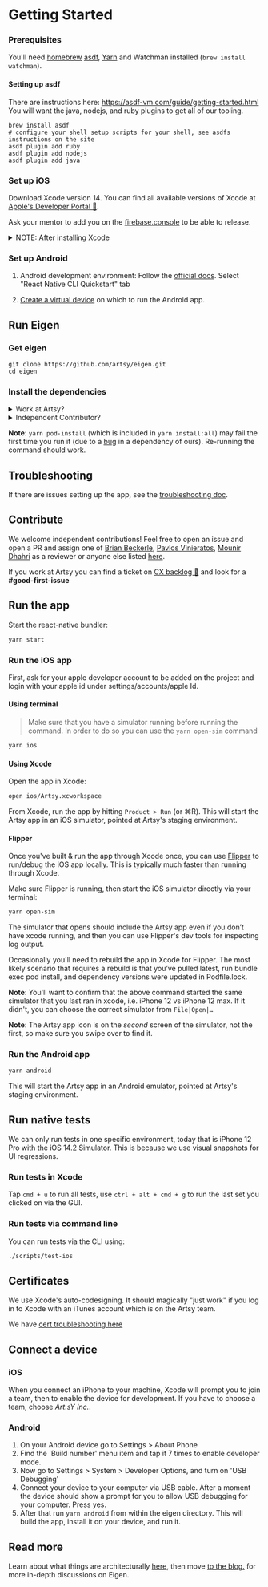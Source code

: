 # Getting Started

### Prerequisites

You'll need [homebrew](https://brew.sh) [asdf](https://asdf-vm.com/guide/getting-started.html), [Yarn](https://yarnpkg.com/en/) and Watchman installed (`brew install watchman`).

#### Setting up asdf

There are instructions here: https://asdf-vm.com/guide/getting-started.html
You will want the java, nodejs, and ruby plugins to get all of our tooling.
```
brew install asdf
# configure your shell setup scripts for your shell, see asdfs instructions on the site
asdf plugin add ruby
asdf plugin add nodejs
asdf plugin add java
```

### Set up iOS

Download Xcode version 14. You can find all available versions of Xcode at [Apple's Developer Portal 🔐](http://developer.apple.com/download/more/).

Ask your mentor to add you on the [firebase.console](https://console.firebase.google.com/project/eigen-a7d3b/settings/iam) to be able to release.

<details><summary>NOTE: After installing Xcode</summary>

Check that Command Line Tools version is added in the Locations tab. Xcode>Preferences>Locations:
<img width="375" alt="" src="https://user-images.githubusercontent.com/29984068/123970729-6009cf00-d987-11eb-933a-1603ba4d6ae8.png">

</details>

### Set up Android

1. Android development environment: Follow the [official docs](https://reactnative.dev/docs/environment-setup). Select "React Native CLI Quickstart" tab

1. [Create a virtual device](https://developer.android.com/studio/run/managing-avds) on which to run the Android app.

## Run Eigen

### Get eigen

```
git clone https://github.com/artsy/eigen.git
cd eigen
```

### Install the dependencies

<details><summary>Work at Artsy?</summary>

1. Run

```
asdf install
yarn setup:artsy
yarn install:all
yarn relay
```

You will need [awscli](https://formulae.brew.sh/formula/awscli) to get our ENV vars.

1. `Artsy/App/EchoNew.json` is used to toggle features and it is not checked in (a sample file is included for OSS contributors). When you run `pod install`, the latest `EchoNew.json` file will be downloaded for you.
</details>

<details><summary>Independent Contributor?</summary>

#### Set up awscli

You will need [awscli](https://formulae.brew.sh/formula/awscli) to get our font files.
You can configure it with a personal user account.

#### Set up your env file and download assets:

```sh
yarn setup:oss # this is `yarn setup:artsy` if you're working at Artsy
```

#### Get a mapbox token and set it in .env.shared:

You can create an account on mapbox and get a token with their free tier:

Follow the instructions here: https://docs.mapbox.com/ios/maps/guides/install.

Add the token to .env.shared as MAPBOX_DOWNLOAD_TOKEN

#### Install dependencies and generate relay files:

```sh
yarn install:all
yarn relay
```

### Known limitations

Some third party services will not function when working as an open source contributor including but not limited to Braze, Unleash, Sentry and Google Sign In. The conversations tab and related features are also inaccessible. Thanks for supporting open source!

</details>

**Note**: `yarn pod-install` (which is included in `yarn install:all`) may fail the first time you run it (due to a [bug](https://github.com/orta/cocoapods-keys/issues/127) in a dependency of ours). Re-running the command should work.

## Troubleshooting

If there are issues setting up the app, see the [troubleshooting doc](troubleshooting.md).

## Contribute

We welcome independent contributions! Feel free to open an issue and open a PR and assign one of [Brian Beckerle](https://github.com/brainbicycle), [Pavlos Vinieratos](https://github.com/pvinis), [Mounir Dhahri](https://github.com/MounirDhahri) as a reviewer or anyone else listed [here](https://github.com/artsy/eigen#meta).

If you work at Artsy you can find a ticket on [CX backlog 🔐](https://artsyproduct.atlassian.net/jira/software/c/projects/CX/boards/77/backlog?issueLimit=100) and look for a **#good-first-issue**

## Run the app

Start the react-native bundler:

```sh
yarn start
```

### Run the iOS app

First, ask for your apple developer account to be added on the project and login with your apple id under settings/accounts/apple Id.

#### Using terminal

> Make sure that you have a simulator running before running the command. In order to do so you can use the `yarn open-sim` command

```sh
yarn ios
```

#### Using Xcode

Open the app in Xcode:

```sh
open ios/Artsy.xcworkspace
```

From Xcode, run the app by hitting `Product > Run` (or ⌘R). This will start the Artsy app in an iOS simulator, pointed at Artsy's staging environment.

#### Flipper

Once you've built & run the app through Xcode once, you can use [Flipper](https://fbflipper.com/) to run/debug the iOS app locally. This is typically much faster than running through Xcode.

Make sure Flipper is running, then start the iOS simulator directly via your terminal:

```sh
yarn open-sim
```

The simulator that opens should include the Artsy app even if you don’t have xcode running, and then you can use Flipper's dev tools for inspecting log output.

Occasionally you'll need to rebuild the app in Xcode for Flipper. The most likely scenario that requires a rebuild is that you’ve pulled latest, run bundle exec pod install, and dependency versions were updated in Podfile.lock.

**Note**: You'll want to confirm that the above command started the same simulator that you last ran in xcode, i.e. iPhone 12 vs iPhone 12 max. If it didn't, you can choose the correct simulator from `File|Open|…`

**Note**: The Artsy app icon is on the _second_ screen of the simulator, not the first, so make sure you swipe over to find it.

### Run the Android app

```sh
yarn android
```

This will start the Artsy app in an Android emulator, pointed at Artsy's staging environment.

## Run native tests

We can only run tests in one specific environment, today that is iPhone 12 Pro with the iOS 14.2 Simulator. This is because we use visual snapshots for UI regressions.

### Run tests in Xcode

Tap `cmd + u` to run all tests, use `ctrl + alt + cmd + g` to run the last set you clicked on via the GUI.

### Run tests via command line

You can run tests via the CLI using:

```sh
./scripts/test-ios
```

## Certificates

We use Xcode's auto-codesigning. It should magically "just work" if you log in to Xcode with an iTunes account
which is on the Artsy team.

We have [cert troubleshooting here](https://github.com/artsy/eigen/blob/main/docs/certs.md)

## Connect a device

### iOS

When you connect an iPhone to your machine, Xcode will prompt you to join a team, then to enable the device for development. If you have to choose a team, choose _Art.sY Inc._.

### Android

1. On your Android device go to Settings > About Phone
2. Find the 'Build number' menu item and tap it 7 times to enable developer mode.
3. Now go to Settings > System > Developer Options, and turn on 'USB Debugging'
4. Connect your device to your computer via USB cable. After a moment the device should show a prompt for you to allow USB debugging for your computer. Press yes.
5. After that run `yarn android` from within the eigen directory. This will build the app, install it on your device, and run it.

## Read more

Learn about what things are architecturally [here](https://github.com/artsy/eigen/blob/main/docs/overview.md), then move [to the blog.](http://artsy.github.io/blog/categories/eigen/) for more in-depth discussions on Eigen.
